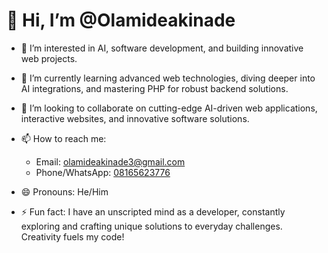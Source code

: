 # 👋 Hi, I’m @Olamideakinade  
- 👀 I’m interested in AI, software development, and building innovative web projects.  
- 🌱 I’m currently learning advanced web technologies, diving deeper into AI integrations, and mastering PHP for robust backend solutions.  
- 💞️ I’m looking to collaborate on cutting-edge AI-driven web applications, interactive websites, and innovative software solutions.  
- 📫 How to reach me:  
  - Email: [olamideakinade3@gmail.com](mailto:olamideakinade3@gmail.com)  
  - Phone/WhatsApp: [08165623776](tel:08165623776)  

- 😄 Pronouns: He/Him  
- ⚡ Fun fact: I have an unscripted mind as a developer, constantly exploring and crafting unique solutions to everyday challenges. Creativity fuels my code!  

<!---
Olamideakinade/Olamideakinade is a ✨ special ✨ repository because its `README.md` (this file) appears on your GitHub profile.  
You can click the Preview link to take a look at your changes.  
--->
